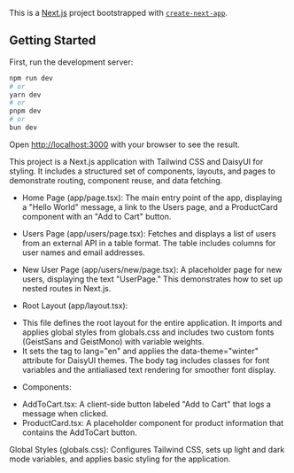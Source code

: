 This is a [Next.js](https://nextjs.org) project bootstrapped with [`create-next-app`](https://nextjs.org/docs/app/api-reference/cli/create-next-app).

## Getting Started

First, run the development server:

```bash
npm run dev
# or
yarn dev
# or
pnpm dev
# or
bun dev
```

Open [http://localhost:3000](http://localhost:3000) with your browser to see the result.

This project is a Next.js application with Tailwind CSS and DaisyUI for styling. It includes a structured set of components, layouts, and pages to demonstrate routing, component reuse, and data fetching.

- Home Page (app/page.tsx): The main entry point of the app, displaying a "Hello World" message, a link to the Users page, and a ProductCard component with an "Add to Cart" button.

- Users Page (app/users/page.tsx): Fetches and displays a list of users from an external API in a table format. The table includes columns for user names and email addresses.

- New User Page (app/users/new/page.tsx): A placeholder page for new users, displaying the text "UserPage." This demonstrates how to set up nested routes in Next.js.

- Root Layout (app/layout.tsx):

* This file defines the root layout for the entire application. It imports and applies global styles from globals.css and includes two custom fonts (GeistSans and GeistMono) with variable weights.
* It sets the <html> tag to lang="en" and applies the data-theme="winter" attribute for DaisyUI themes. The body tag includes classes for font variables and the antialiased text rendering for smoother font display.

- Components:

* AddToCart.tsx: A client-side button labeled "Add to Cart" that logs a message when clicked.
* ProductCard.tsx: A placeholder component for product information that contains the AddToCart button.

Global Styles (globals.css): Configures Tailwind CSS, sets up light and dark mode variables, and applies basic styling for the application.
